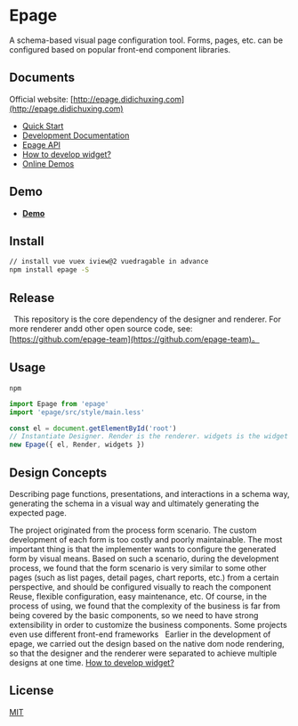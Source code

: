 # Epage

A schema-based visual page configuration tool. Forms, pages, etc. can be configured based on popular front-end component libraries.

## Documents

Official website:  [http://epage.didichuxing.com](http://epage.didichuxing.com)

- [Quick Start](http://epage.didichuxing.com/usage/#快速起步)
- [Development Documentation](http://epage.didichuxing.com/developer/)
- [Epage API](http://epage.didichuxing.com/developer/epage.html)
- [How to develop widget?](http://epage.didichuxing.com/developer/widget.html)
- [Online Demos](http://epage.didichuxing.com/examples/)


## Demo

- **[Demo](http://epage.didichuxing.com/examples/epage.html)**

## Install

```sh
// install vue vuex iview@2 vuedragable in advance
npm install epage -S
```

## Release
 
This repository is the core dependency of the designer and renderer. For more renderer andd other open source code, see: [https://github.com/epage-team](https://github.com/epage-team)。

## Usage

`npm` 

```js
import Epage from 'epage'
import 'epage/src/style/main.less'

const el = document.getElementById('root')
// Instantiate Designer. Render is the renderer. widgets is the widget to be registered
new Epage({ el, Render, widgets })
```

## Design Concepts

Describing page functions, presentations, and interactions in a schema way, generating the schema in a visual way and ultimately generating the expected page.

The project originated from the process form scenario. The custom development of each form is too costly and poorly maintainable. The most important thing is that the implementer wants to configure the generated form by visual means. Based on such a scenario, during the development process, we found that the form scenario is very similar to some other pages (such as list pages, detail pages, chart reports, etc.) from a certain perspective, and should be configured visually to reach the component Reuse, flexible configuration, easy maintenance, etc. Of course, in the process of using, we found that the complexity of the business is far from being covered by the basic components, so we need to have strong extensibility in order to customize the business components. Some projects even use different front-end frameworks
 
Earlier in the development of epage, we carried out the design based on the native dom node rendering, so that the designer and the renderer were separated to achieve multiple designs at one time. [How to develop widget?](http://epage.didichuxing.com/developer/widget.html)


## License

[MIT](http://opensource.org/licenses/MIT)
